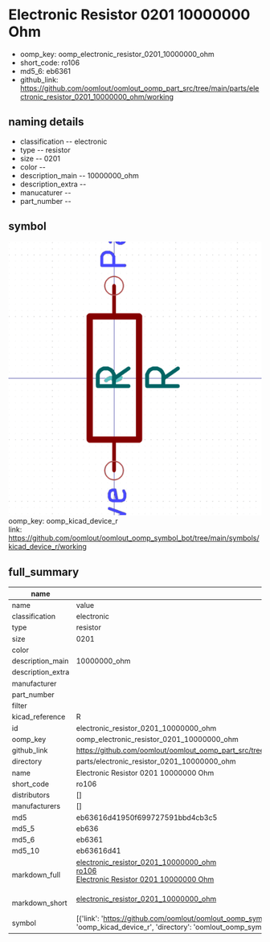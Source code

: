 # Electronic Resistor 0201 10000000 Ohm

  
* oomp_key: oomp_electronic_resistor_0201_10000000_ohm 
* short_code: ro106
* md5_6: eb6361  
* github_link: https://github.com/oomlout/oomlout_oomp_part_src/tree/main/parts/electronic_resistor_0201_10000000_ohm/working  
## naming details
* classification -- electronic
* type -- resistor
* size -- 0201
* color -- 
* description_main -- 10000000_ohm
* description_extra -- 
* manucaturer -- 
* part_number -- 



## symbol

![](symbol/0/working/working_600.png)  
oomp_key: oomp_kicad_device_r  
link: https://github.com/oomlout/oomlout_oomp_symbol_bot/tree/main/symbols/kicad_device_r/working  


## full_summary
| name | value | 
| --- | --- | 
| name | value | 
| classification | electronic | 
| type | resistor | 
| size | 0201 | 
| color |  | 
| description_main | 10000000_ohm | 
| description_extra |  | 
| manufacturer |  | 
| part_number |  | 
| filter |  | 
| kicad_reference | R | 
| id | electronic_resistor_0201_10000000_ohm | 
| oomp_key | oomp_electronic_resistor_0201_10000000_ohm | 
| github_link | https://github.com/oomlout/oomlout_oomp_part_src/tree/main/parts/electronic_resistor_0201_10000000_ohm/working | 
| directory | parts/electronic_resistor_0201_10000000_ohm | 
| name | Electronic Resistor 0201 10000000 Ohm | 
| short_code | ro106 | 
| distributors | [] | 
| manufacturers | [] | 
| md5 | eb63616d41950f699727591bbd4cb3c5 | 
| md5_5 | eb636 | 
| md5_6 | eb6361 | 
| md5_10 | eb63616d41 | 
| markdown_full | [electronic_resistor_0201_10000000_ohm](https://github.com/oomlout/oomlout_oomp_part_src/tree/main/parts/electronic_resistor_0201_10000000_ohm/working)<br>[ro106](https://github.com/oomlout/oomlout_oomp_part_src/tree/main/parts/electronic_resistor_0201_10000000_ohm/working)<br>[Electronic Resistor 0201 10000000 Ohm](https://github.com/oomlout/oomlout_oomp_part_src/tree/main/parts/electronic_resistor_0201_10000000_ohm/working)<br><br> | 
| markdown_short | [electronic_resistor_0201_10000000_ohm](https://github.com/oomlout/oomlout_oomp_part_src/tree/main/parts/electronic_resistor_0201_10000000_ohm/working)<br><br> | 
| symbol | [{'link': 'https://github.com/oomlout/oomlout_oomp_symbol_bot/tree/main/symbols/kicad_device_r', 'oomp_key': 'oomp_kicad_device_r', 'directory': 'oomlout_oomp_symbol_bot/symbols/kicad_device_r//working/working.kicad_sym'}] | 
